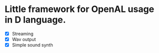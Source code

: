 Little framework for OpenAL usage in D language.
========

- [x] Streaming
- [x] Wav output
- [x] Simple sound synth
